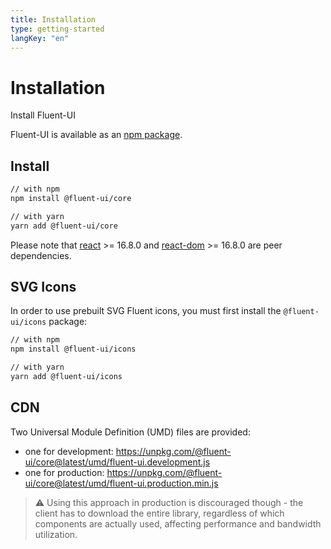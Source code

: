```yaml
---
title: Installation
type: getting-started
langKey: "en"
---
```


# Installation

<p class="description">Install Fluent-UI</p>

Fluent-UI is available as an [npm package](https://www.npmjs.com/package/@fluent-ui/core).

## Install

```bash
// with npm
npm install @fluent-ui/core

// with yarn
yarn add @fluent-ui/core
```

Please note that [react](https://www.npmjs.com/package/react) >= 16.8.0 and [react-dom](https://www.npmjs.com/package/react-dom) >= 16.8.0 are peer dependencies.

## SVG Icons

In order to use prebuilt SVG Fluent icons, you must first install the `@fluent-ui/icons` package:

```bash
// with npm
npm install @fluent-ui/icons

// with yarn
yarn add @fluent-ui/icons
```

## CDN

Two Universal Module Definition (UMD) files are provided:

- one for development: https://unpkg.com/@fluent-ui/core@latest/umd/fluent-ui.development.js
- one for production: https://unpkg.com/@fluent-ui/core@latest/umd/fluent-ui.production.min.js

> ⚠️ Using this approach in production is discouraged though - the client has to download the entire library, regardless of which components are actually used, affecting performance and bandwidth utilization.
 
